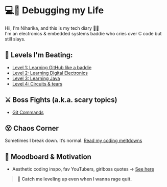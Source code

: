# 💻🩷 Debugging my Life

Hii, I'm Niharika, and this is my tech diary 🧠🌸  
I'm an electronics & embedded systems baddie who cries over C code but still slays.

## 🌟 Levels I'm Beating:
- [Level 1: Learning GitHub like a baddie](levels/level-1-github-for-baddies.md)
- [Level 2: Learning Digital Electronics](levels/level-2-digital-electronics.md)
- [Level 3: Learning Java](levels/level-3-java.md)
- [Level 4: Circuits & tears](levels/level-4-electronics.md)

## ⚔️ Boss Fights (a.k.a. scary topics)
- [Git Commands](levels/boss-fight-1-git.md)

## 😵 Chaos Corner
Sometimes I break down. It’s normal. [Read my coding meltdowns](chaos-corner/meltdowns.md)

## 📸 Moodboard & Motivation
- Aesthetic coding inspo, fav YouTubers, girlboss quotes → [See here](moodboard/inspo-links.md)

> 🌈 **Catch me leveling up even when I wanna rage quit.**
